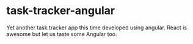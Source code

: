# task-tracker-angular
Yet another task tracker app this time developed using angular. React is awesome but let us taste some Angular too.
